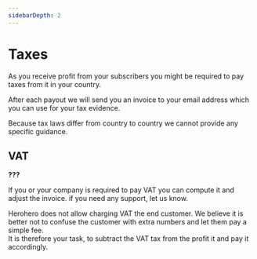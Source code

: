 ```yaml
---
sidebarDepth: 2
---
```

# Taxes

As you receive profit from your subscribers you might be required to pay taxes from it in your country.

After each payout we will send you an invoice to your email address which you can use for your tax evidence.

Because tax laws differ from country to country we cannot provide any specific guidance.

## VAT

**???**

If you or your company is required to pay VAT you can compute it and adjust the invoice. if you need any support, let us know.

Herohero does not allow charging VAT the end customer. We believe it is better not to confuse the customer with extra numbers and let them pay a simple fee.  
It is therefore your task, to subtract the VAT tax from the profit it and pay it accordingly.
